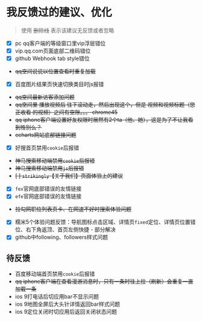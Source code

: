 # 我反馈过的建议、优化

> 使用 ~~删除线~~ 表示该建议无反馈或者忽略

- [x] pc qq客户端的等级窗口里vip浮层错位
- [x] vip.qq.com页面底部二维码错位
- [x] github Webhook tab style错位
- ~~qq空间说说以位置查看时重复加载~~
- [x] 百度图片结果页快速切换类目时js报错
- ~~qq空间最新访客添加问题~~
- ~~qq空间里  播放视频后 往下滚动走，然后出现这个，但是 视频和视频标题（您正收看 的视频）之间有空隙。。。 chrome45~~
- ~~qq iphone客户端设置好友权限时居然有2个ta（他、她），这是为了不让我看到性别么？~~
- ~~echarts网站底部链接问题~~
- [x] 好搜首页禁用`cookie`后报错
- ~~神马搜索移动端禁用`cookie`后报错~~
- ~~神马搜索移动端禁用`js`后报错~~
- ~~[ ] `strikingly`【关于我们】页面体验上的建议~~
- [x] `fex`官网底部错误的友情链接
- [x] `efe`官网底部错误的友情链接
- ~~拉勾网职位列表页卡、在网速不好时搜索体验问题~~
- [x] 糯米5个体验问题反馈：导航图标点击区域、详情页`fixed`定位、详情页位置错位、右下角返顶、首页左侧快捷 - 部分解决
- [x] github中following、followers样式问题

## 待反馈

* 百度移动端首页禁用`cookie`后报错
* ~~qq iphone客户端在查看漫游消息时，只有一条时往上拉（刷新）会重复一直加载一条~~
* ios 9打电话后切应用bar不显示问题
* ios 9地图全屏后大头针详情返回bar样式问题
* ios 9定位关闭时切应用后返回关闭状态问题
